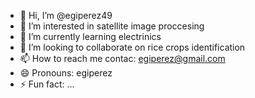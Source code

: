 - 👋 Hi, I’m @egiperez49
- 👀 I’m interested in satellite image proccesing
- 🌱 I’m currently learning electrinics 
- 💞️ I’m looking to collaborate on rice crops identification
- 📫 How to reach me contac: egiperez@gmail.com
- 😄 Pronouns: egiperez
- ⚡ Fun fact: ...

<!---
egiperez49/egiperez49 is a ✨ special ✨ repository because its `README.md` (this file) appears on your GitHub profile.
You can click the Preview link to take a look at your changes.
--->
